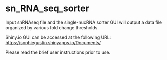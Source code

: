 # sn_RNA_seq_sorter
Input snRNAseq file and the single-nucRNA sorter GUI will output a data file organized by various fold change thresholds.

Shiny.io GUI can be accessed at the following URL: https://sophiegustin.shinyapps.io/Documents/

Please read the brief user instructions prior to use.
